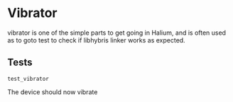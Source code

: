 # Vibrator

vibrator is one of the simple parts to get going in Halium, and is often used as to goto test to check if libhybris linker works as expected.

## Tests

```
test_vibrator
```

The device should now vibrate
